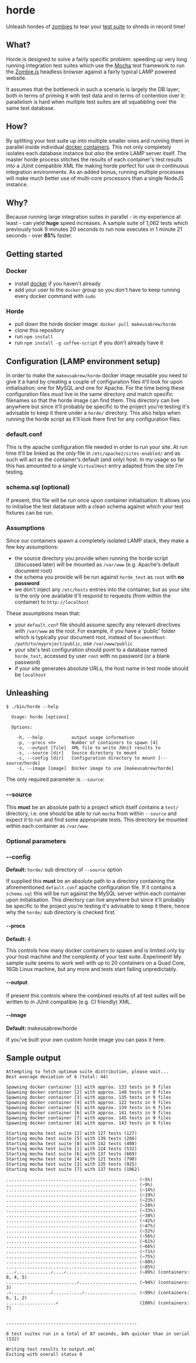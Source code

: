 # horde

Unleash hordes of [zombies](https://github.com/assaf/zombie) to tear your [test
suite](http://visionmedia.github.io/mocha/) to shreds in record time!

## What?

Horde is designed to solve a fairly specific problem: speeding up very long
running integration test suites which use the
[Mocha](http://visionmedia.github.io/mocha/) test framework to run the
[Zombie.js](http://zombie.labnotes.org/) headless browser against
a fairly typical LAMP powered website.

It assumes that the bottleneck in such a scenario is largely the DB layer;
both in terms of priming it with test data and in terms of contention
over it: parallelism is hard when multiple test suites are all squabbling
over the same test database.

## How?

By splitting your test suite up into multiple smaller ones and running them
in parallel inside individual [docker containers](http://www.docker.io/). This
not only completely isolates each database instance but *also* the entire LAMP
server itself. The
master horde process stitches the results of each container's
test results into a JUnit compatible XML file making horde perfect for use
in continuous integration environments. As an added bonus, running multiple
processes will make much better use of multi-core processors than a single
NodeJS instance.

## Why?

Because running large integration suites in parallel - in *my* experience at
least - can yield **huge** speed increases. A sample suite of 1,062 tests
which previously took 9 minutes 20 seconds to run now executes in 1 minute
21 seconds - over **85%** faster.

## Getting started

### Docker

* install [docker](http://www.docker.io/gettingstarted/#h_installation) if you haven't already
* add your user to the `docker` group so you don't have to keep running every docker command with `sudo`

### Horde

* pull down the horde docker image: `docker pull makeusabrew/horde`
* clone this repository
* run `npm install`
* run `npm install -g coffee-script` if you don't already have it


## Configuration (LAMP environment setup)

In order to make the `makeusabrew/horde` docker image reusable you need
to give it a hand by creating a couple of configuration files it'll look for
upon initialisation: one for MySQL and one for Apache. For the time being
these configuration files *must* live in the same directory *and* match specific
filenames so that the horde image can find them. This directory can live anywhere
but since it'll probably be specific to the project you're testing it's advisable
to keep it there under a `horde/` directory. This also helps when running
the horde script as it'll look there first for any configuration files.

### default.conf

This is the apache configuration file needed in order to run your site. At run time
it'll be linked as the *only* file in `/etc/apache2/sites-enabled/` and as
such will act as the container's default (and only) host. In my usage so far this
has amounted to a single `VirtualHost` entry adapted from the site I'm testing.

### schema.sql (optional)

If present, this file will be run once upon container initialisation. It allows you
to initialise the test database with a clean schema against which your test
fixtures can be run.

### Assumptions

Since our containers spawn a completely isolated LAMP stack, they make a few
key assumptions:

* the source directory you provide when running the horde script (discussed later)
  will be mounted as `/var/www` (e.g. Apache's default document root)
* the schema you provide will be run against `horde_test` as `root` with **no password**
* we don't inject any `/etc/hosts` entries into the container, but as your site is
  the only one available it'll respond to requests (from within the container) to
  `http://localhost`

These assumptions mean that:

* your `default.conf` file should assume specify any relevant directives with `/var/www`
  as the root. For example, if you have a 'public' folder which is typically your
  document root, instead of `DocumentRoot /path/to/myproject/public`, use `/var/www/public`
* your site's test configuration should point to a database named `horde_test`, accessed
  by user `root` with no password (or a blank password)
* if your site generates absolute URLs, the host name in test mode should be `localhost`

## Unleashing

```
$ ./bin/horde --help

  Usage: horde [options]

  Options:

    -h, --help           output usage information
    -p, --procs <n>      Number of containers to spawn [4]
    -o, --output [file]  XML file to write JUnit results to
    -s, --source [dir]   Source directory to mount
    -c, --config [dir]   Configuration directory to mount [--source/horde]
    -i, --image [image]  Docker image to use [makeusabrew/horde]
```

The only required parameter is `--source`:

### --source

This **must** be an absolute path to a project which itself contains
a `test/` directory, i.e. one should be able to run `mocha` from within
`--source` and expect it to run and find some appropriate tests. This
directory be mounted within each container as `/var/www`.


### Optional parameters

### --config

**Default:** `horde/` sub directory of `--source` option

If supplied this **must** be an absolute path to a directory containing
the aforementioned `default.conf` apache configuration file. If it
contains a `schema.sql` this will be run against the MySQL server
within each container upon initialisation. This directory can live
anywhere but since it'll probably be specific to the project you're
testing it's advisable to keep it there, hence why the `horde/` sub
directory is checked first.


#### --procs

**Default:** 4

This controls how many docker containers to spawn and is limited only
by your host machine and the complexity of your test suite. Experiment!
My sample suite seems to work well with up to 20 containers on a Quad Core,
16Gb Linux machine, but any more and tests start failing unpredictably.

#### --output

If present this controls where the combined results of all test suites
will be written to in JUnit compatible (e.g. CI friendly) XML.

#### --image

**Default:** makeusabrew/horde

If you've built your own custom horde image you can pass it here.

## Sample output

```
Attempting to fetch optimum suite distribution, please wait...
Best average deviation of 6 (total: 44)

Spawning docker container [1] with approx. 133 tests in 9 files
Spawning docker container [2] with approx. 140 tests in 9 files
Spawning docker container [3] with approx. 135 tests in 9 files
Spawning docker container [4] with approx. 122 tests in 9 files
Spawning docker container [5] with approx. 139 tests in 9 files
Spawning docker container [6] with approx. 141 tests in 9 files
Spawning docker container [7] with approx. 145 tests in 9 files
Spawning docker container [8] with approx. 143 tests in 9 files

Starting mocha test suite [2] with 127 tests (127)
Starting mocha test suite [5] with 139 tests (266)
Starting mocha test suite [8] with 142 tests (408)
Starting mocha test suite [1] with 124 tests (532)
Starting mocha test suite [6] with 137 tests (669)
Starting mocha test suite [4] with 121 tests (790)
Starting mocha test suite [3] with 135 tests (925)
Starting mocha test suite [7] with 137 tests (1062)

.................................................. (~5%)
.................................................. (~9%)
.................................................. (~14%)
.................................................. (~19%)
.................................................. (~23%)
.................................................. (~28%)
.................................................. (~33%)
.................................................. (~38%)
.................................................. (~42%)
.................................................. (~47%)
.................................................. (~52%)
.................................................. (~56%)
.................................................. (~61%)
.................................................. (~66%)
.................................................. (~71%)
.................................................. (~75%)
.................................................. (~80%)
.................................................. (~85%)
...✓.............✓....✓........................... (~89%) (containers: 8, 4, 5)
...........................✓...................... (~94%) (containers: 3)
.✓...............✓...........✓.................... (~99%) (containers: 6, 1, 2)
...................✓                               (100%) (containers: 7)


--------------------------------------------------

8 test suites run in a total of 87 seconds, 84% quicker than in serial (532)

Writing test results to output.xml
Exiting with overall status 0
```
